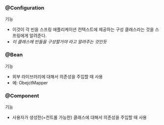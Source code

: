 ### @Configuration
기능
- 이것이 각 빈을 스프링 애플리케이션 컨텍스트에 제공하는 구성 클래스라는 것을 스프링에게 알려준다.
- _이 클래스에 빈들을 구성할거야 라고 알려주는 것인듯_

### @Bean
기능
- 외부 라이브러리에 대해서 의존성을 주입할 때 사용
- 예: ObejctMapper

### @Component
기능
- 사용자가 생성한(=컨트롤 가능한) 클래스에 대해서 의존성을 주입할 때 사용

